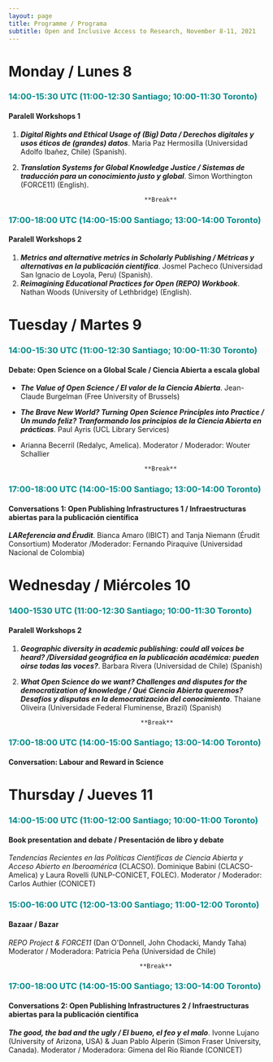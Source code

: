 ```yaml
---
layout: page
title: Programme / Programa
subtitle: Open and Inclusive Access to Research, November 8-11, 2021
---
```

# Monday / Lunes 8
### <span style="color: DarkCyan;">14:00-15:30 UTC (11:00-12:30 Santiago; 10:00-11:30 Toronto)</span>
#### Paralell Workshops 1

1. ***Digital Rights and Ethical Usage of (Big) Data / Derechos digitales y usos éticos de (grandes) datos***. Maria Paz Hermosilla (Universidad Adolfo Ibañez, Chile) (Spanish).           
2. ***Translation Systems for Global Knowledge Justice / Sistemas de traducción para un conocimiento justo y  global***. Simon Worthington (FORCE11) (English). 

                                         **Break**

### <span style="color: DarkCyan;">17:00-18:00 UTC (14:00-15:00 Santiago; 13:00-14:00 Toronto)</span>
#### Paralell Workshops 2

1. ***Metrics and alternative metrics in Scholarly Publishing / Métricas y alternativas en la publicación científica***. Josmel Pacheco (Universidad San Ignacio de Loyola, Peru) (Spanish).
2. ***Reimagining Educational Practices for Open (REPO) Workbook***. Nathan Woods (University of Lethbridge) (English).



# Tuesday / Martes 9 
### <span style="color: DarkCyan;">14:00-15:30 UTC (11:00-12:30 Santiago; 10:00-11:30 Toronto)</span>
#### Debate: Open Science on a Global Scale / Ciencia Abierta a escala global 

* ***The Value of Open Science / El valor de la Ciencia Abierta***. Jean-Claude Burgelman (Free University of Brussels)
* ***The Brave New World? Turning Open Science Principles into Practice / Un mundo feliz? Tranformando los principios de la Ciencia Abierta en prácticas***. Paul Ayris (UCL Library Services)
* Arianna Becerril (Redalyc, Amelica).
Moderator / Moderador: Wouter Schallier

                                        **Break**

### <span style="color: DarkCyan;">17:00-18:00 UTC (14:00-15:00 Santiago; 13:00-14:00 Toronto)</span>
#### Conversations 1: Open Publishing Infrastructures 1 / Infraestructuras abiertas para la publicación científica 

***LAReferencia and Érudit***. Bianca Amaro (IBICT) and Tanja Niemann (Érudit Consortium)
Moderator /Moderador: Fernando Piraquive (Universidad Nacional de Colombia)



# Wednesday / Miércoles 10 
### <span style="color: DarkCyan;">1400-1530 UTC (11:00-12:30 Santiago; 10:00-11:30 Toronto)</span>
#### Paralell Workshops 2

1. ***Geographic diversity in academic publishing: could all voices be heard? /Diversidad geográfica en la publicación académica: pueden oirse todas las voces?***. Barbara Rivera (Universidad de Chile) (Spanish)
2. ***What Open Science do we want? Challenges and disputes for the democratization of knowledge / Qué Ciencia Abierta queremos? Desafíos y disputas en la democratización del conocimiento***. Thaiane Oliveira (Universidade Federal Fluminense, Brazil) (Spanish)  

                                        **Break**

### <span style="color: DarkCyan;">17:00-18:00 UTC (14:00-15:00 Santiago; 13:00-14:00 Toronto)</span>
#### Conversation: Labour and Reward in Science


# Thursday / Jueves 11 
### <span style="color: DarkCyan;">14:00-15:00 UTC (11:00-12:00 Santiago; 10:00-11:00 Toronto)</span>
#### Book presentation and debate / Presentación de libro y debate 

_Tendencias Recientes en las Políticas Científicas de Ciencia Abierta y Acceso Abierto en Iberoamérica_ (CLACSO). Dominique Babini (CLACSO-Amelica) y Laura Rovelli (UNLP-CONICET, FOLEC).
Moderator / Moderador: Carlos Authier (CONICET)

### <span style="color: DarkCyan;">15:00-16:00 UTC (12:00-13:00 Santiago; 11:00-12:00 Toronto)</span>
#### Bazaar / Bazar

_REPO Project & FORCE11_ (Dan O'Donnell, John Chodacki, Mandy Taha)
Moderator / Moderadora: Patricia Peña (Universidad de Chile)

                                        **Break**

### <span style="color: DarkCyan;">17:00-18:00 UTC (14:00-15:00 Santiago; 13:00-14:00 Toronto)</span>
#### Conversations 2: Open Publishing Infrastructures 2 / Infraestructuras abiertas para la publicación científica 

***The good, the bad and the ugly / El bueno, el feo y el malo***. Ivonne Lujano (University of Arizona, USA) & Juan Pablo Alperin (Simon Fraser University, Canada).
Moderator / Moderadora: Gimena del Rio Riande (CONICET)

